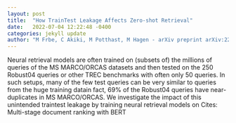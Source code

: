 ```yaml
---
layout: post
title:  "How TrainTest Leakage Affects Zero-shot Retrieval"
date:   2022-07-04 12:22:48 -0400
categories: jekyll update
author: "M Frbe, C Akiki, M Potthast, M Hagen - arXiv preprint arXiv:2206.14759, 2022"
---
```

Neural retrieval models are often trained on (subsets of) the millions of queries of the MS MARCO/ORCAS datasets and then tested on the 250 Robust04 queries or other TREC benchmarks with often only 50 queries. In such setups, many of the few test queries can be very similar to queries from the huge training datain fact, 69% of the Robust04 queries have near-duplicates in MS MARCO/ORCAS. We investigate the impact of this unintended traintest leakage by training neural retrieval models on  Cites: Multi-stage document ranking with BERT